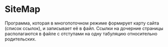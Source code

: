 # SiteMap
Программа, которая в многопоточном режиме формирует карту сайта (список ссылок), и записывает её в файл. Ссылки на дочерние страницы располагаются в файле с отступами на одну табуляцию относительно родительских. 
